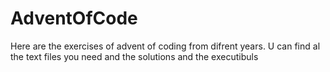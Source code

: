 # AdventOfCode
Here are the exercises of advent of coding from difrent years. U can find al the text files you need and the solutions and the executibuls
